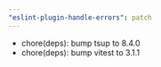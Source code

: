 ```yaml
---
"eslint-plugin-handle-errors": patch
---
```


- chore(deps): bump tsup to 8.4.0
- chore(deps): bump vitest to 3.1.1
